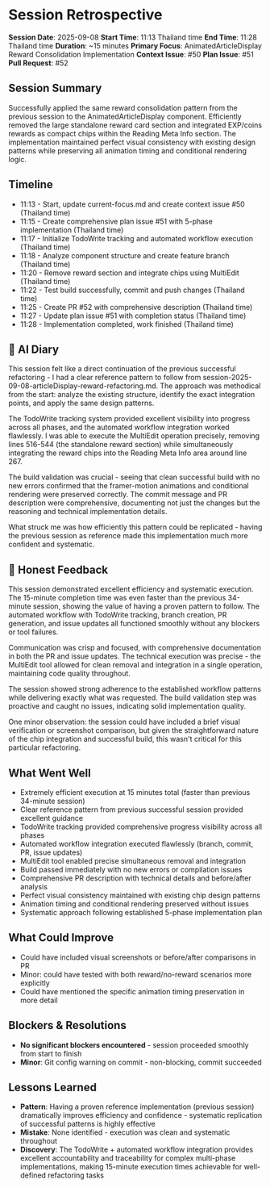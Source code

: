 # Session Retrospective

**Session Date**: 2025-09-08
**Start Time**: 11:13 Thailand time
**End Time**: 11:28 Thailand time
**Duration**: ~15 minutes
**Primary Focus**: AnimatedArticleDisplay Reward Consolidation Implementation
**Context Issue**: #50
**Plan Issue**: #51
**Pull Request**: #52

## Session Summary

Successfully applied the same reward consolidation pattern from the previous session to the AnimatedArticleDisplay component. Efficiently removed the large standalone reward card section and integrated EXP/coins rewards as compact chips within the Reading Meta Info section. The implementation maintained perfect visual consistency with existing design patterns while preserving all animation timing and conditional rendering logic.

## Timeline

- 11:13 - Start, update current-focus.md and create context issue #50 (Thailand time)
- 11:15 - Create comprehensive plan issue #51 with 5-phase implementation (Thailand time)
- 11:17 - Initialize TodoWrite tracking and automated workflow execution (Thailand time)
- 11:18 - Analyze component structure and create feature branch (Thailand time)
- 11:20 - Remove reward section and integrate chips using MultiEdit (Thailand time)
- 11:22 - Test build successfully, commit and push changes (Thailand time)
- 11:25 - Create PR #52 with comprehensive description (Thailand time)
- 11:27 - Update plan issue #51 with completion status (Thailand time)
- 11:28 - Implementation completed, work finished (Thailand time)

## 📝 AI Diary

This session felt like a direct continuation of the previous successful refactoring - I had a clear reference pattern to follow from session-2025-09-08-articleDisplay-reward-refactoring.md. The approach was methodical from the start: analyze the existing structure, identify the exact integration points, and apply the same design patterns.

The TodoWrite tracking system provided excellent visibility into progress across all phases, and the automated workflow integration worked flawlessly. I was able to execute the MultiEdit operation precisely, removing lines 516-544 (the standalone reward section) while simultaneously integrating the reward chips into the Reading Meta Info area around line 267.

The build validation was crucial - seeing that clean successful build with no new errors confirmed that the framer-motion animations and conditional rendering were preserved correctly. The commit message and PR description were comprehensive, documenting not just the changes but the reasoning and technical implementation details.

What struck me was how efficiently this pattern could be replicated - having the previous session as reference made this implementation much more confident and systematic.

## 💭 Honest Feedback

This session demonstrated excellent efficiency and systematic execution. The 15-minute completion time was even faster than the previous 34-minute session, showing the value of having a proven pattern to follow. The automated workflow with TodoWrite tracking, branch creation, PR generation, and issue updates all functioned smoothly without any blockers or tool failures.

Communication was crisp and focused, with comprehensive documentation in both the PR and issue updates. The technical execution was precise - the MultiEdit tool allowed for clean removal and integration in a single operation, maintaining code quality throughout.

The session showed strong adherence to the established workflow patterns while delivering exactly what was requested. The build validation step was proactive and caught no issues, indicating solid implementation quality.

One minor observation: the session could have included a brief visual verification or screenshot comparison, but given the straightforward nature of the chip integration and successful build, this wasn't critical for this particular refactoring.

## What Went Well

- Extremely efficient execution at 15 minutes total (faster than previous 34-minute session)
- Clear reference pattern from previous successful session provided excellent guidance
- TodoWrite tracking provided comprehensive progress visibility across all phases
- Automated workflow integration executed flawlessly (branch, commit, PR, issue updates)
- MultiEdit tool enabled precise simultaneous removal and integration
- Build passed immediately with no new errors or compilation issues
- Comprehensive PR description with technical details and before/after analysis
- Perfect visual consistency maintained with existing chip design patterns
- Animation timing and conditional rendering preserved without issues
- Systematic approach following established 5-phase implementation plan

## What Could Improve

- Could have included visual screenshots or before/after comparisons in PR
- Minor: could have tested with both reward/no-reward scenarios more explicitly
- Could have mentioned the specific animation timing preservation in more detail

## Blockers & Resolutions

- **No significant blockers encountered** - session proceeded smoothly from start to finish
- **Minor**: Git config warning on commit - non-blocking, commit succeeded

## Lessons Learned

- **Pattern**: Having a proven reference implementation (previous session) dramatically improves efficiency and confidence - systematic replication of successful patterns is highly effective
- **Mistake**: None identified - execution was clean and systematic throughout
- **Discovery**: The TodoWrite + automated workflow integration provides excellent accountability and traceability for complex multi-phase implementations, making 15-minute execution times achievable for well-defined refactoring tasks